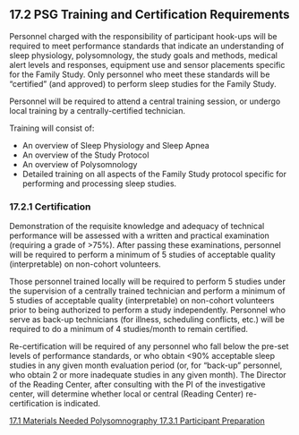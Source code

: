 ## 17.2 PSG Training and Certification Requirements

Personnel charged with the responsibility of participant hook-ups will be required to meet performance standards that indicate an understanding of sleep physiology, polysomnology, the study goals and methods, medical alert levels and responses, equipment use and sensor placements specific for the Family Study. Only personnel who meet these standards will be “certified” (and approved) to perform sleep studies for the Family Study.

Personnel will be required to attend a central training session, or undergo local training by a centrally-certified technician.

Training will consist of:

* An overview of Sleep Physiology and Sleep Apnea
* An overview of the Study Protocol
* An overview of Polysomnology
* Detailed training on all aspects of the Family Study protocol specific for performing and processing sleep studies.

### 17.2.1 Certification

Demonstration of the requisite knowledge and adequacy of technical performance will be assessed with a written and practical examination (requiring a grade of >75%). After passing these examinations, personnel will be required to perform a minimum of 5 studies of acceptable quality (interpretable) on non-cohort volunteers.

Those personnel trained locally will be required to perform 5 studies under the supervision of a centrally trained technician and perform a minimum of 5 studies of acceptable quality (interpretable) on non-cohort volunteers prior to being authorized to perform a study independently.
Personnel who serve as back-up technicians (for illness, scheduling conflicts, etc.) will be required to do a minimum of 4 studies/month to remain certified.

Re-certification will be required of any personnel who fall below the pre-set levels of performance standards, or who obtain <90% acceptable sleep studies in any given month evaluation period (or, for “back-up” personnel, who obtain 2 or more inadequate studies in any given month). The Director of the Reading Center, after consulting with the PI of the investigative center, will determine whether local or central (Reading Center) re-certification is indicated.


<div class="center">
<div class="btn-group">
  <a href=":pages_path:/manuals/polysomnography/17-01-materials-needed.md" class="btn btn-default">
    <span class="glyphicon glyphicon-chevron-left"></span>
    17.1 Materials Needed
  </a>

  <a href=":pages_path:/manuals/polysomnography" class="btn btn-default">
    <span class="glyphicon glyphicon-chevron-up"></span>
    Polysomnography
  </a>

  <a href=":pages_path:/manuals/polysomnography/17-03-01-ppt-prep.md" class="btn btn-success">
    17.3.1 Participant Preparation
    <span class="glyphicon glyphicon-chevron-right"></span>
  </a>
</div>
</div>
